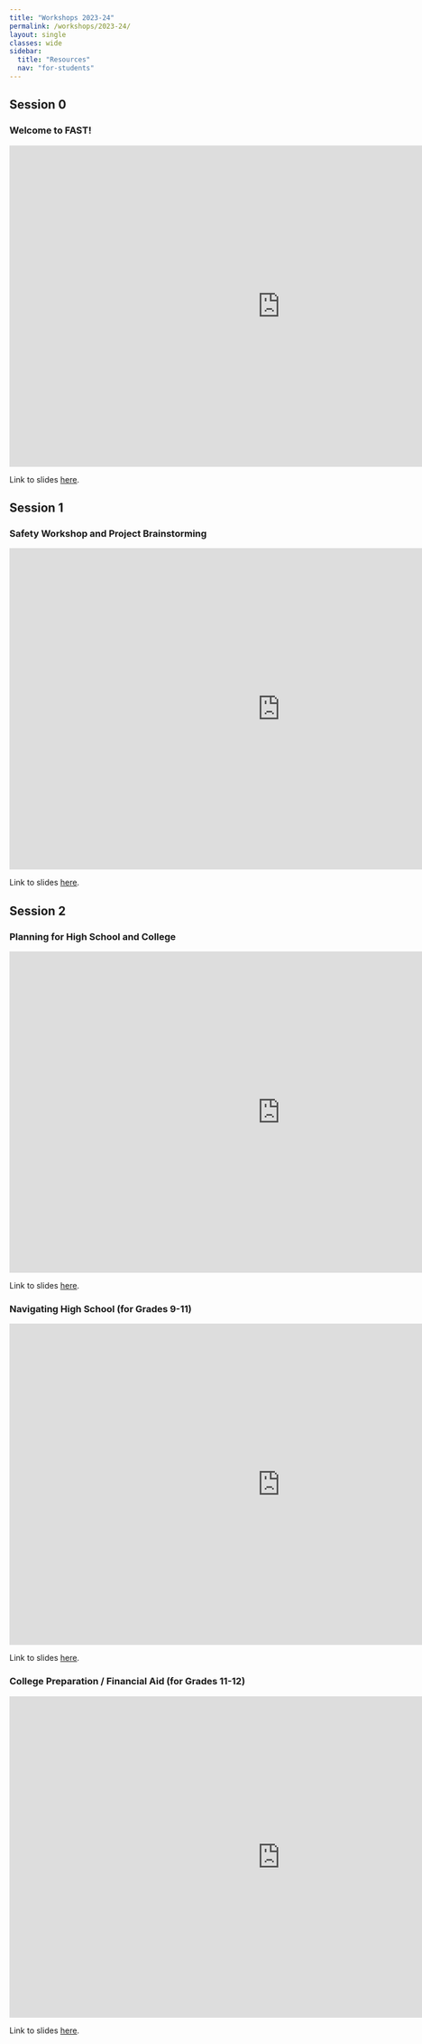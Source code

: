 ```yaml
---
title: "Workshops 2023-24"
permalink: /workshops/2023-24/
layout: single
classes: wide
sidebar:
  title: "Resources"
  nav: "for-students"
---
```


## Session 0

### Welcome to FAST!

<iframe title="welcome to FAST!" src="https://docs.google.com/presentation/d/e/2PACX-1vQPvmLkSULY5TxwdvOllfRjQ4ccYx4uwtEm7-BlYaOYknujkXHBDjHyCUNr5r0_D3eRmVhUVWnncdMa/embed?start=false&loop=false&delayms=3000" frameborder="0" width="960" height="569" allowfullscreen="true" mozallowfullscreen="true" webkitallowfullscreen="true"></iframe>

Link to slides [here](https://docs.google.com/presentation/d/e/2PACX-1vQPvmLkSULY5TxwdvOllfRjQ4ccYx4uwtEm7-BlYaOYknujkXHBDjHyCUNr5r0_D3eRmVhUVWnncdMa/pub?start=false&loop=false&delayms=3000).

## Session 1

### Safety Workshop and Project Brainstorming

<iframe title="safety workshop and project brainstorming" src="https://docs.google.com/presentation/d/e/2PACX-1vTm-d5FzNB-pz8_y5JKz-Rh7Xys7-GV8OBagoR8ocyqU1KzED5OBDJ1fMwK9V3jtw/embed?start=false&loop=false&delayms=3000" frameborder="0" width="960" height="569" allowfullscreen="true" mozallowfullscreen="true" webkitallowfullscreen="true"></iframe>

Link to slides [here](https://docs.google.com/presentation/d/e/2PACX-1vTm-d5FzNB-pz8_y5JKz-Rh7Xys7-GV8OBagoR8ocyqU1KzED5OBDJ1fMwK9V3jtw/pub?start=false&loop=false&delayms=3000).

## Session 2

### Planning for High School and College

<iframe title="planning for high school and college" src="https://docs.google.com/presentation/d/e/2PACX-1vQPDCqVKm4ll049QEJ9W0QuDDQOCPqfWh9INbAsPSEFy_85opq39VSP7cQT3BSMnbf5PhCR-yvJuo7I/embed?start=false&loop=false&delayms=3000" frameborder="0" width="960" height="569" allowfullscreen="true" mozallowfullscreen="true" webkitallowfullscreen="true"></iframe>

Link to slides [here](https://docs.google.com/presentation/d/e/2PACX-1vQPDCqVKm4ll049QEJ9W0QuDDQOCPqfWh9INbAsPSEFy_85opq39VSP7cQT3BSMnbf5PhCR-yvJuo7I/pub?start=false&loop=false&delayms=3000).

### Navigating High School (for Grades 9-11)

<iframe title="navigating high school" src="https://docs.google.com/presentation/d/e/2PACX-1vQRxTGKjlBEz8yPh4FQNuj1Zokw9KGaF7p8pMmNkBXAi4G5aubxI_9PLCXc6sNHz3uVyBZaf2BFxWEN/embed?start=false&loop=false&delayms=3000" frameborder="0" width="960" height="569" allowfullscreen="true" mozallowfullscreen="true" webkitallowfullscreen="true"></iframe>

Link to slides [here](https://docs.google.com/presentation/d/e/2PACX-1vQRxTGKjlBEz8yPh4FQNuj1Zokw9KGaF7p8pMmNkBXAi4G5aubxI_9PLCXc6sNHz3uVyBZaf2BFxWEN/pub?start=false&loop=false&delayms=3000).

### College Preparation / Financial Aid (for Grades 11-12)

<iframe title="college preparation / financial aid" src="https://docs.google.com/presentation/d/e/2PACX-1vTtKxmUxcUlgOvxVdKFzL8NUTlrIe5DKQD8eQioCA1FWxNsUARyE-HgY8x53F2mcBq8R7Qa2HXCvF-0/embed?start=false&loop=false&delayms=3000" frameborder="0" width="960" height="569" allowfullscreen="true" mozallowfullscreen="true" webkitallowfullscreen="true"></iframe>

Link to slides [here](https://docs.google.com/presentation/d/e/2PACX-1vTtKxmUxcUlgOvxVdKFzL8NUTlrIe5DKQD8eQioCA1FWxNsUARyE-HgY8x53F2mcBq8R7Qa2HXCvF-0/pub?start=false&loop=false&delayms=3000).
